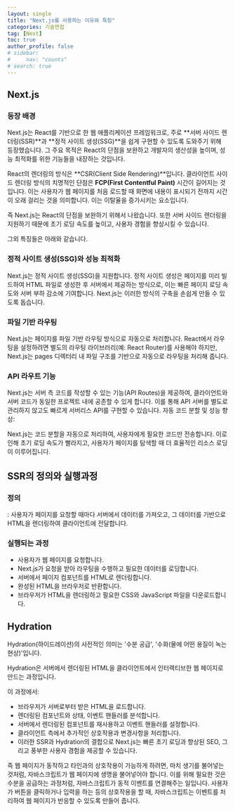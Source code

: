 ```yaml
---
layout: single
title: "Next.js를 사용하는 이유와 특징"
categories: 기술면접
tag: [Next]
toc: true
author_profile: false
# sidebar:
#     nav: "counts"
# search: true
---
```


## Next.js

### 등장 배경

Next.js는 React를 기반으로 한 웹 애플리케이션 프레임워크로, 주로 **서버 사이드 렌더링(SSR)**과 **정적 사이트 생성(SSG)**을 쉽게 구현할 수 있도록 도와주기 위해 등장했습니다. 그 주요 목적은 React의 단점을 보완하고 개발자의 생산성을 높이며, 성능 최적화를 위한 기능들을 내장하는 것입니다.

React의 렌더링의 방식은 **CSR(Client Side Rendering)**입니다. 클라이언트 사이드 렌더링 방식의 치명적인 단점은 **FCP(First Contentful Paint)** 시간이 길어지는 것입니다. 이는 사용자가 웹 페이지를 처음 로드할 때 화면에 내용이 표시되기 전까지 시간이 오래 걸리는 것을 의미합니다. 이는 이탈율을 증가시키는 요소입니다.

즉 Next.js는 React의 단점을 보완하기 위해서 나왔습니다. 또한 서버 사이드 렌더링을 지원하기 때문에 초기 로딩 속도를 높이고, 사용자 경험을 향상시킬 수 있습니다.

그외 특징들은 아래와 같습니다.

### 정적 사이트 생성(SSG)와 성능 최적화

Next.js는 정적 사이트 생성(SSG)을 지원합니다. 정적 사이트 생성은 페이지를 미리 빌드하여 HTML 파일로 생성한 후 서버에서 제공하는 방식으로, 이는 빠른 페이지 로딩 속도와 서버 부하 감소에 기여합니다. Next.js는 이러한 방식의 구축을 손쉽게 만들 수 있도록 돕습니다.

### 파일 기반 라우팅

Next.js는 페이지를 파일 기반 라우팅 방식으로 자동으로 처리합니다. React에서 라우팅을 설정하려면 별도의 라우팅 라이브러리(예: React Router)를 사용해야 하지만, Next.js는 pages 디렉터리 내 파일 구조를 기반으로 자동으로 라우팅을 처리해 줍니다.

### API 라우트 기능

Next.js는 서버 측 코드를 작성할 수 있는 기능(API Routes)을 제공하여, 클라이언트와 서버 코드가 동일한 프로젝트 내에 공존할 수 있게 합니다. 이를 통해 API 서버를 별도로 관리하지 않고도 빠르게 서버리스 API를 구현할 수 있습니다.
자동 코드 분할 및 성능 향상:

Next.js는 코드 분할을 자동으로 처리하여, 사용자에게 필요한 코드만 전송합니다. 이로 인해 초기 로딩 속도가 빨라지고, 사용자가 페이지를 탐색할 때 더 효율적인 리소스 로딩이 이루어집니다.

## SSR의 정의와 실행과정

### 정의

: 사용자가 페이지를 요청할 때마다 서버에서 데이터를 가져오고, 그 데이터를 기반으로 HTML을 렌더링하여 클라이언트에 전달합니다.

### 실행되는 과정

- 사용자가 웹 페이지를 요청합니다.
- Next.js가 요청을 받아 라우팅을 수행하고 필요한 데이터를 로딩합니다.
- 서버에서 페이지 컴포넌트를 HTML로 렌더링합니다.
- 완성된 HTML을 브라우저로 반환합니다.
- 브라우저가 HTML을 렌더링하고 필요한 CSS와 JavaScript 파일을 다운로드합니다.

## Hydration

Hydration(하이드레이션)의 사전적인 의미는 '수분 공급', '수화(물에 어떤 용질이 녹는 현상)'입니다.

Hydration은 서버에서 렌더링된 HTML을 클라이언트에서 인터랙티브한 웹 페이지로 만드는 과정입니다.

이 과정에서:

- 브라우저가 서버로부터 받은 HTML을 로드합니다.
- 렌더링된 컴포넌트와 상태, 이벤트 핸들러를 분석합니다.
- 서버에서 렌더링된 컴포넌트를 재사용하고 이벤트 핸들러를 설정합니다.
- 클라이언트 측에서 추가적인 상호작용과 변경사항을 처리합니다.
- 이러한 SSR과 Hydration의 결합으로 Next.js는 빠른 초기 로딩과 향상된 SEO, 그리고 풍부한 사용자 경험을 제공할 수 있습니다.

즉
웹 페이지가 동작하고 타인과의 상호작용이 가능하게 하려면, 마치 생기를 불어넣는 것처럼, 자바스크립트가 웹 페이지에 생명을 불어넣어야 합니다. 이를 위해 필요한 것은 수분을 공급하는 과정처럼, 자바스크립트가 동적 이벤트를 연결해주는 일입니다. 사용자가 버튼을 클릭하거나 입력을 하는 등의 상호작용을 할 때, 자바스크립트는 이벤트를 처리하여 웹 페이지가 반응할 수 있도록 만들어 줍니다.

